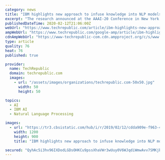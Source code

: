 ```yaml
---
category: news
title: "IBM highlights new approach to infuse knowledge into NLP models"
excerpt: "The research announced at the AAAI-20 Conference in New York gives computer systems the ability to better comprehend and infer from natural language. Researchers from the MIT-IBM Watson AI Lab, Tulane University and the University of Illinois this week unveiled research that allows a computer to more closely replicate human-based reading ..."
publishedDateTime: 2020-02-12T21:06:00Z
webUrl: "https://www.techrepublic.com/article/ibm-highlights-new-approach-to-infuse-knowledge-into-nlp-models/"
ampWebUrl: "https://www.techrepublic.com/google-amp/article/ibm-highlights-new-approach-to-infuse-knowledge-into-nlp-models/"
cdnAmpWebUrl: "https://www-techrepublic-com.cdn.ampproject.org/c/s/www.techrepublic.com/google-amp/article/ibm-highlights-new-approach-to-infuse-knowledge-into-nlp-models/"
type: article
quality: 76
heat: 76
published: true

provider:
  name: TechRepublic
  domain: techrepublic.com
  images:
    - url: "/assets/images/organizations/techrepublic.com-50x50.jpg"
      width: 50
      height: 50

topics:
  - AI
  - IBM AI
  - Natural Language Processing

images:
  - url: "https://tr3.cbsistatic.com/hub/i/r/2019/02/12/cdda909e-f963-4538-a3e8-dd84cc224515/resize/1200x/bf661506ae11de07f865681a9fcae5bc/ibm-watson-940x705.jpg"
    width: 1200
    height: 900
    title: "IBM highlights new approach to infuse knowledge into NLP models"

secured: "QyhAc5i3hv96IXDodLGDsOHKCu9pssXhaVWr3wUuy0V6WJqdiWmwAvv7SMKjbpv39j4BXP2PftNK9JORCCfL+vWoWIFLyXvpgeIa8MLXWy4AbzmbaKyrzZnbVlfKtl26lbcWLN4OZyAg6TytE2BO9YPAWW197aSVzjQ0Z9gPxgcM3MiEU936oOkGFWa170mr5IuRvdrj8zPMy7OvX+h3IIy3DDaxnYJmoUMbV/8ceeU+dqueO5f1mTBZfGszx5+oei8Z2t/5kny6Y2Nve1davMxAcQR7W/lDxVDbmAVdPvPMkUOraOPOV6B2PzH8rVQxHlkfOayb3mjDVWUs6A3u54HzIyyFMpHLUqM/XVt+Q3pHjbpb95aHWfZ3c1IARyzWh9W7Sn99TVaYlI0rmkiJzQJmxsrF7qcoY0EKJGU0MSqPRi4VOjWh3dHjFjnvFnPru4dwPHTZVs6BqvWwtCc1Kg67SRK7t1uKhwpoK/+NyVI=;0c7LtrMwwtzpOteJOV0+EA=="
---
```


